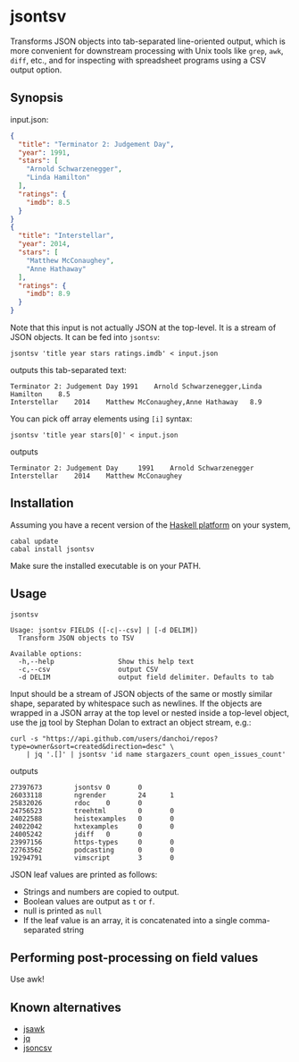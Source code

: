 # jsontsv

Transforms JSON objects into tab-separated line-oriented output, which is more
convenient for downstream processing with Unix tools like `grep`, `awk`,
`diff`, etc., and for inspecting with spreadsheet programs using a CSV output
option.

## Synopsis

input.json:

```json
{
  "title": "Terminator 2: Judgement Day",
  "year": 1991,
  "stars": [
    "Arnold Schwarzenegger",
    "Linda Hamilton"
  ],
  "ratings": {
    "imdb": 8.5
  }
}
{
  "title": "Interstellar",
  "year": 2014,
  "stars": [
    "Matthew McConaughey",
    "Anne Hathaway"
  ],
  "ratings": {
    "imdb": 8.9
  }
}
```

Note that this input is not actually JSON at the top-level. It is a stream of
JSON objects. It can be fed into `jsontsv`:

    jsontsv 'title year stars ratings.imdb' < input.json

outputs this tab-separated text:

```tsv
Terminator 2: Judgement Day	1991	Arnold Schwarzenegger,Linda Hamilton	8.5
Interstellar	2014	Matthew McConaughey,Anne Hathaway	8.9
```

You can pick off array elements using `[i]` syntax:

    jsontsv 'title year stars[0]' < input.json

outputs 

```tsv
Terminator 2: Judgement Day     1991    Arnold Schwarzenegger
Interstellar    2014    Matthew McConaughey
```

## Installation

Assuming you have a recent version of the [Haskell
platform](https://www.haskell.org/platform/) on your system, 

    cabal update
    cabal install jsontsv

Make sure the installed executable is on your PATH.

## Usage

```
jsontsv

Usage: jsontsv FIELDS ([-c|--csv] | [-d DELIM])
  Transform JSON objects to TSV

Available options:
  -h,--help                Show this help text
  -c,--csv                 output CSV
  -d DELIM                 output field delimiter. Defaults to tab
```

Input should be a stream of JSON objects of the same or mostly similar shape,
separated by whitespace such as newlines. If the objects are wrapped in a JSON
array at the top level or nested inside a top-level object, use the [jq][jq]
tool by Stephan Dolan to extract an object stream, e.g.: 

[jq]:http://stedolan.github.io/jq/

    curl -s "https://api.github.com/users/danchoi/repos?type=owner&sort=created&direction=desc" \
        | jq '.[]' | jsontsv 'id name stargazers_count open_issues_count' 

outputs

    27397673        jsontsv 0       0
    26033118        ngrender        24      1
    25832026        rdoc    0       0
    24756523        treehtml        0       0
    24022588        heistexamples   0       0
    24022042        hxtexamples     0       0
    24005242        jdiff   0       0
    23997156        https-types     0       0
    22763562        podcasting      0       0
    19294791        vimscript       3       0

JSON leaf values are printed as follows: 

* Strings and numbers are copied to output.
* Boolean values are output as `t` or `f`.
* null is printed as `null`
* If the leaf value is an array, it is concatenated into a single comma-separated string

## Performing post-processing on field values

Use awk!

## Known alternatives 

* [jsawk](https://github.com/micha/jsawk) 
* [jq][jq]
* [jsoncsv](https://github.com/gradus/jsoncsv)
